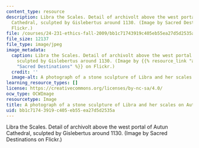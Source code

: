 ```yaml
---
content_type: resource
description: Libra the Scales. Detail of archivolt above the west portal of Autun
  Cathedral, sculpted by Gislebertus around 1130. (Image by Sacred Destinations on
  Flickr.)
file: /courses/24-231-ethics-fall-2009/bb1c71743919c405eb55ea27d5d2535a_24-231f09-th.jpg
file_size: 12137
file_type: image/jpeg
image_metadata:
  caption: Libra the Scales. Detail of archivolt above the west portal of Autun Cathedral,
    sculpted by Gislebertus around 1130. (Image by {{% resource_link "ad22a077-bcaf-41e9-9a00-e804dcd9c139"
    "Sacred Destinations" %}} on Flickr.)
  credit: ''
  image-alt: A photograph of a stone sculpture of Libra and her scales on Autun Cathedral.
learning_resource_types: []
license: https://creativecommons.org/licenses/by-nc-sa/4.0/
ocw_type: OCWImage
resourcetype: Image
title: A photograph of a stone sculpture of Libra and her scales on Autun Cathedral
uid: bb1c7174-3919-c405-eb55-ea27d5d2535a
---
```

Libra the Scales. Detail of archivolt above the west portal of Autun Cathedral, sculpted by Gislebertus around 1130. (Image by Sacred Destinations on Flickr.)